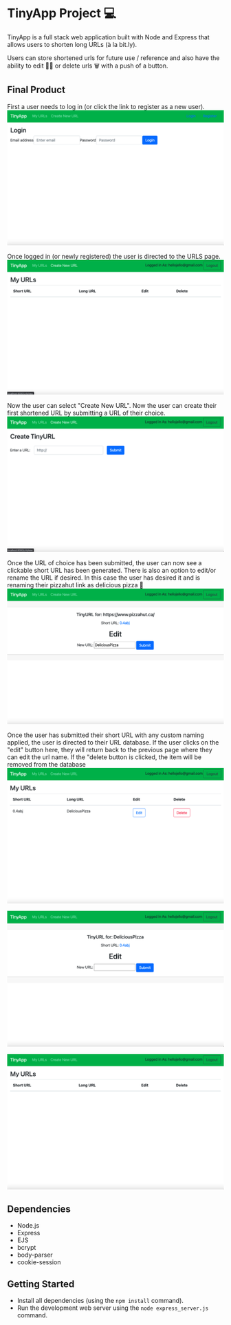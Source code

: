 # TinyApp Project :computer:

 TinyApp is a full stack web application built with Node and Express that allows users to shorten long URLs (à la bit.ly). 

 Users can store shortened urls for future use / reference and also have the ability to edit :technologist: or delete urls :wastebasket: with a push of a button.

## Final Product

First a user needs to log in (or click the link to register as a new user).
!["Log in screen"](assetsForREADME/logInPage.png)

Once logged in (or newly registered) the user is directed to the URLS page.
!["URLS screen"](assetsForREADME/loggedInUser.png)

Now the user can select "Create New URL". Now the user can create their first shortened URL by submitting a URL of their choice.
!["Create New URL"](assetsForREADME/createURL.png)

Once the URL of choice has been submitted, the user can now see a clickable short URL has been generated.  There is also an option to edit/or rename the URL if desired. In this case the user has desired it and is renaming their pizzahut link as delicious pizza :pizza:
!["Edit URL"](assetsForREADME/shortURL.png)

Once the user has submitted their short URL with any custom naming applied, the user is directed to their URL database. If the user clicks on the "edit" button here, they will return back to the previous page where they can edit the url name. If the "delete button is clicked, the item will be removed from the database
!["Users URL Database"](assetsForREADME/URLS.png)

!["Edit Previously Created URL"](assetsForREADME/editURLS.png)

!["Delete URL in Database"](assetsForREADME/deleteURLS.png)

## Dependencies

- Node.js
- Express
- EJS
- bcrypt
- body-parser
- cookie-session


## Getting Started

- Install all dependencies (using the `npm install` command).
- Run the development web server using the `node express_server.js` command.